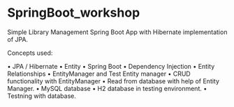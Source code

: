 # SpringBoot_workshop

Simple Library Management Spring Boot App with Hibernate implementation of JPA.

Concepts used:

• JPA / Hibernate
• Entity
• Spring Boot
• Dependency Injection
• Entity Relationships
• EntityManager and Test Entity manager
• CRUD functionality with EntityManager
• Read from database with help of Entity Manager.
• MySQL database
• H2 database in testing environment.
• Testning with database.
